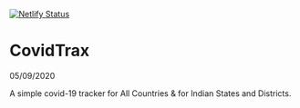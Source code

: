 [![Netlify Status](https://api.netlify.com/api/v1/badges/e6d93777-6c27-4781-9820-c958d0144a25/deploy-status)](https://app.netlify.com/sites/covidtrax/deploys)

# CovidTrax  
05/09/2020

A simple covid-19 tracker for All Countries &amp; for Indian States and Districts. 


